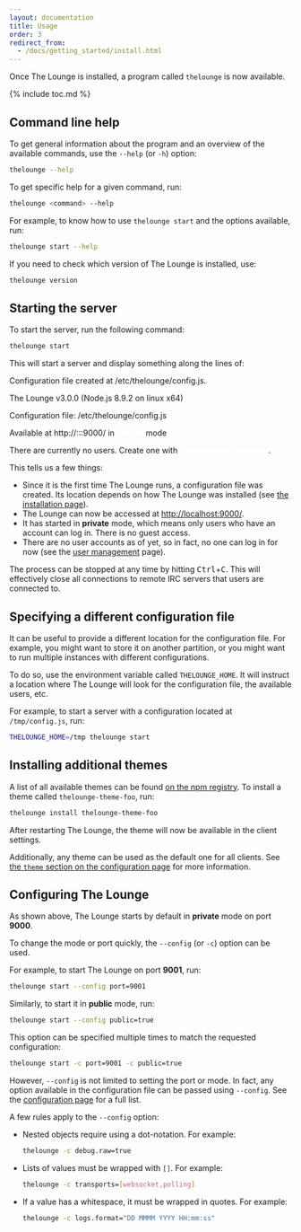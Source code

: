```yaml
---
layout: documentation
title: Usage
order: 3
redirect_from:
  - /docs/getting_started/install.html
---
```


Once The Lounge is installed, a program called `thelounge` is now available.

{% include toc.md %}

## Command line help

To get general information about the program and an overview of the available
commands, use the `--help` (or `-h`) option:

```sh
thelounge --help
```

To get specific help for a given command, run:

```sh
thelounge <command> --help
```

For example, to know how to use `thelounge start` and the options available,
run:

```sh
thelounge start --help
```

If you need to check which version of The Lounge is installed, use:

```sh
thelounge version
```

## Starting the server

To start the server, run the following command:

```sh
thelounge start
```

This will start a server and display something along the lines of:

<div class="terminal">
  <span class="terminal-log-info"></span>
  Configuration file created at <span class="terminal-green">/etc/thelounge/config.js</span>.<br>

  <span class="terminal-log-info"></span>
  The Lounge <span class="terminal-green">v3.0.0</span> (Node.js <span class="terminal-green">8.9.2</span> on <span class="terminal-green">linux</span> x64)<br>

  <span class="terminal-log-info"></span>
  Configuration file: <span class="terminal-green">/etc/thelounge/config.js</span><br>

  <span class="terminal-log-info"></span>
  Available at <span class="terminal-green">http://:::9000/</span> in <strong style="color: white">private</strong> mode<br>

  <span class="terminal-log-info"></span>
  There are currently no users. Create one with <strong style="color: white">thelounge add &lt;name&gt;</strong>.
</div>

This tells us a few things:

- Since it is the first time The Lounge runs, a configuration file was created.
  Its location depends on how The Lounge was installed (see
  [the installation page](/docs/install-and-upgrade.html)).
- The Lounge can now be accessed at <http://localhost:9000/>.
- It has started in **private** mode, which means only users who
  have an account can log in. There is no guest access.
- There are no user accounts as of yet, so in fact, no one can log in for now
  (see the [user management](http://localhost:4000/docs/users.html) page).

The process can be stopped at any time by hitting <kbd>Ctrl</kbd>+<kbd>C</kbd>.
This will effectively close all connections to remote IRC servers that users are
connected to.

## Specifying a different configuration file

It can be useful to provide a different location for the configuration file. For
example, you might want to store it on another partition, or you might want to
run multiple instances with different configurations.

To do so, use the environment variable called `THELOUNGE_HOME`. It will instruct
a location where The Lounge will look for the configuration file, the available
users, etc.

For example, to start a server with a configuration located at `/tmp/config.js`,
run:

```sh
THELOUNGE_HOME=/tmp thelounge start
```

## Installing additional themes

A list of all available themes can be found
[on the npm registry](https://www.npmjs.com/search?q=keywords%3Athelounge-theme).
To install a theme called `thelounge-theme-foo`, run:

```sh
thelounge install thelounge-theme-foo
```

After restarting The Lounge, the theme will now be available in the client
settings.

Additionally, any theme can be used as the default one for all clients. See
[the `theme` section on the configuration page](/docs/configuration.html) for
more information.

## Configuring The Lounge

As shown above, The Lounge starts by default in **private** mode on port
**9000**.

To change the mode or port quickly, the `--config` (or `-c`) option can be used.

For example, to start The Lounge on port **9001**, run:

```sh
thelounge start --config port=9001
```

Similarly, to start it in **public** mode, run:

```sh
thelounge start --config public=true
```

This option can be specified multiple times to match the requested
configuration:

```sh
thelounge start -c port=9001 -c public=true
```

However, `--config` is not limited to setting the port or mode. In fact, any
option available in the configuration file can be passed using `--config`.
See the [configuration page](/docs/configuration.html) for a full list.

A few rules apply to the `--config` option:

- Nested objects require using a dot-notation. For example:
  ```sh
  thelounge -c debug.raw=true
  ```
- Lists of values must be wrapped with `[]`. For example:
  ```sh
  thelounge -c transports=[websocket,polling]
  ```
- If a value has a whitespace, it must be wrapped in quotes. For example:
  ```sh
  thelounge -c logs.format="DD MMMM YYYY HH:mm:ss"
  ```
